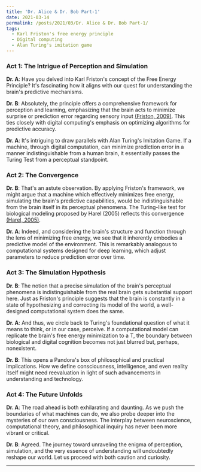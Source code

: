 ```yaml
---
title: 'Dr. Alice & Dr. Bob Part-1'
date: 2021-03-14
permalink: /posts/2021/03/Dr. Alice & Dr. Bob Part-1/
tags:
  - Karl Friston's free energy principle
  - Digital computing
  - Alan Turing's imitation game
---
```


### Act 1: The Intrigue of Perception and Simulation

**Dr. A**: Have you delved into Karl Friston's concept of the Free Energy Principle? It's fascinating how it aligns with our quest for understanding the brain's predictive mechanisms.

**Dr. B**: Absolutely, the principle offers a comprehensive framework for perception and learning, emphasizing that the brain acts to minimize surprise or prediction error regarding sensory input [(Friston, 2009)](https://www.cell.com/trends/cognitive-sciences/abstract/S1364-6613(09)00117-X). This ties closely with digital computing's emphasis on optimizing algorithms for predictive accuracy.

**Dr. A**: It's intriguing to draw parallels with Alan Turing's Imitation Game. If a machine, through digital computation, can minimize prediction error in a manner indistinguishable from a human brain, it essentially passes the Turing Test from a perceptual standpoint.

### Act 2: The Convergence

**Dr. B**: That's an astute observation. By applying Friston's framework, we might argue that a machine which effectively minimizes free energy, simulating the brain's predictive capabilities, would be indistinguishable from the brain itself in its perceptual phenomena. The Turing-like test for biological modeling proposed by Harel (2005) reflects this convergence [(Harel, 2005)](https://www.nature.com/articles/nbt0405-495).

**Dr. A**: Indeed, and considering the brain's structure and function through the lens of minimizing free energy, we see that it inherently embodies a predictive model of the environment. This is remarkably analogous to computational systems designed for deep learning, which adjust parameters to reduce prediction error over time.

### Act 3: The Simulation Hypothesis

**Dr. B**: The notion that a precise simulation of the brain's perceptual phenomena is indistinguishable from the real brain gets substantial support here. Just as Friston's principle suggests that the brain is constantly in a state of hypothesizing and correcting its model of the world, a well-designed computational system does the same.

**Dr. A**: And thus, we circle back to Turing's foundational question of what it means to think, or in our case, perceive. If a computational model can replicate the brain's free energy minimization to a T, the boundary between biological and digital cognition becomes not just blurred but, perhaps, nonexistent.

**Dr. B**: This opens a Pandora's box of philosophical and practical implications. How we define consciousness, intelligence, and even reality itself might need reevaluation in light of such advancements in understanding and technology.

### Act 4: The Future Unfolds

**Dr. A**: The road ahead is both exhilarating and daunting. As we push the boundaries of what machines can do, we also probe deeper into the mysteries of our own consciousness. The interplay between neuroscience, computational theory, and philosophical inquiry has never been more vibrant or critical.

**Dr. B**: Agreed. The journey toward unraveling the enigma of perception, simulation, and the very essence of understanding will undoubtedly reshape our world. Let us proceed with both caution and curiosity.

---